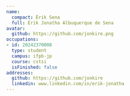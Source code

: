 ```yaml
---
name:
  compact: Érik Sena
  full: Érik Jonatha Albuquerque de Sena
avatar:
  github: https://github.com/jonkire.png
occupations:
- id: 20242370008
  type: student
  campus: ifpb-jp
  course: cstsi
  isFinished: false
addresses:
  github: https://github.com/jonkire
  linkedin: www.linkedin.com/in/erik-jonatha
---
```

